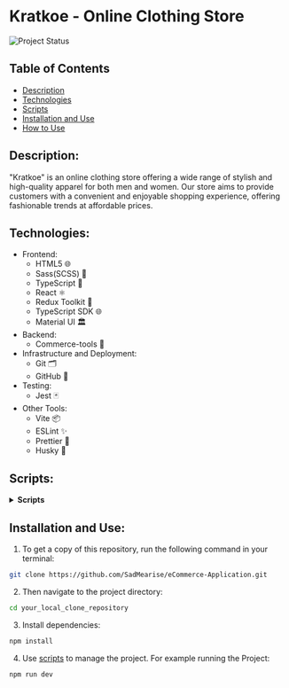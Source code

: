 # Kratkoe - Online Clothing Store
![Project Status](https://img.shields.io/badge/status-active-brightgreen.svg)

## Table of Contents

* [Description](#description)
* [Technologies](#technologies)
* [Scripts](#scripts)
* [Installation and Use](#installation-and-use)
* [How to Use](#how-to-use)

## Description: 
"Kratkoe" is an online clothing store offering a wide range of stylish and high-quality apparel for both men and women. Our store aims to provide customers with a convenient and enjoyable shopping experience, offering fashionable trends at affordable prices.

## Technologies:
* Frontend:
  - HTML5 🌐
  - Sass(SCSS) 🎨
  - TypeScript 🚀
  - React ⚛️
  - Redux Toolkit 🔄
  - TypeScript SDK 🌐
  - Material UI 🏛️
* Backend:
  - Commerce-tools 🚀
* Infrastructure and Deployment:
  - Git 🗂️
  - GitHub 🐙
* Testing:
  - Jest 🃏
* Other Tools:
  - Vite 📦
  - ESLint ✨
  - Prettier 🎨
  - Husky 🐶
## Scripts:
<details>
  <summary><b>Scripts</b></summary>
  <ul>
    <li>
      <b>"dev"</b>: Runs development environment.
    </li>
    <li>
      <b>"build"</b>: Creates an optimized build of the application.
    </li>
    <li>
      <b>"lint"</b>: Runs the linter on the entire project directory on any file that has an extension of .ts, .tsx.
    </li>
    <li>
      <b>"format"</b>: Runs Prettier, which will reformat all the files in the project except .gitignore, .eslintignore, .prettierignore.
    </li>
    <li>
      <b>"prepare"</b>: Runs Husky, which will trigger and enable Git hooks.
    </li>
    <li>
      <b>"test"</b>: Runs tests. Equivalent to `npm test`.
    </li>
  </ul>
</details>

## Installation and Use: 
1. To get a copy of this repository, run the following command in your terminal:
```bash
git clone https://github.com/SadMearise/eCommerce-Application.git
```

2. Then navigate to the project directory:
```bash
cd your_local_clone_repository
```
3. Install dependencies:
```bash
npm install
```
4. Use [scripts](#scripts) to manage the project. For example running the Project:
```bash
npm run dev
```